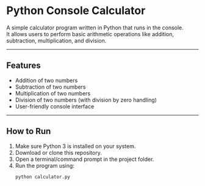 # Python Console Calculator

A simple calculator program written in Python that runs in the console.  
It allows users to perform basic arithmetic operations like addition, subtraction, multiplication, and division.

---

## Features
- Addition of two numbers
- Subtraction of two numbers
- Multiplication of two numbers
- Division of two numbers (with division by zero handling)
- User-friendly console interface

---

## How to Run
1. Make sure Python 3 is installed on your system.
2. Download or clone this repository.
3. Open a terminal/command prompt in the project folder.
4. Run the program using:
   ```bash
   python calculator.py
